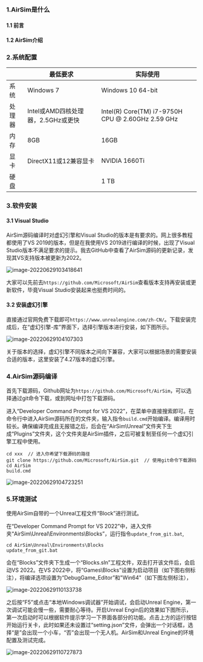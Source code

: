 ### 1.AirSim是什么

#### 1.1 前言

#### 1.2 AirSim介绍



### 2.系统配置

|        | 最低要求                           | 实际使用                                            |
| ------ | ---------------------------------- | --------------------------------------------------- |
| 系统   | Windows 7                          | Windows 10 64-bit                                   |
| 处理器 | Intel或AMD四核处理器，2.5GHz或更快 | Intel(R) Core(TM) i7-9750H CPU @ 2.60GHz   2.59 GHz |
| 内存   | 8GB                                | 16GB                                                |
| 显卡   | DirectX11或12兼容显卡              | NVIDIA 1660Ti                                       |
| 硬盘   |                                    | 1 TB                                                |



### 3.软件安装

#### 3.1 Visual Studio

AirSim源码编译时对虚幻引擎和Visual Studio的版本是有要求的。网上很多教程都使用了VS 2019的版本，但是在我使用VS 2019进行编译的时候，出现了Visual Studio版本不满足要求的提示。我去GitHub中查看了AirSim源码的更新记录，发现其VS支持版本被更新为2022。

![image-20220629103418641](https://cdn.jsdelivr.net/gh/kun-k/blogweb/imageimage-20220629103418641.png)

大家可以先前去`https://github.com/Microsoft/AirSim`查看版本支持再安装或更新软件，毕竟Visual Studio安装起来也挺费时间的。

#### 3.2 安装虚幻引擎

直接通过官网免费下载即可`https://www.unrealengine.com/zh-CN/`。下载安装完成后，在“虚幻引擎-库”界面下，选择引擎版本进行安装，如下图所示。

![image-20220629104107303](https://cdn.jsdelivr.net/gh/kun-k/blogweb/imageimage-20220629104107303.png)

关于版本的选择，虚幻引擎不同版本之间向下兼容，大家可以根据场景的需要安装合适的版本，这里安装了4.27版本的虚幻引擎。



### 4.AirSim源码编译

首先下载源码，Github网址为`https://github.com/Microsoft/AirSim`，可以选择通过git命令下载，或到网址中打包下载源码。

进入“Developer Command Prompt for VS 2022”，在菜单中直接搜索即可。在命令行中进入AirSim源码所在的文件夹，输入指令`build.cmd`开始编译。编译用时较长。确保编译完成且无报错之后，后会在“AirSim\Unreal”文件夹下生成“Plugins”文件夹，这个文件夹是AirSim插件，之后可被复制至任何一个虚幻引擎工程中使用。

```
cd xxx  // 进入你希望下载源码的路径
git clone https://github.com/Microsoft/AirSim.git  // 使用git命令下载源码
cd AirSim
build.cmd
```

![image-20220629104723251](https://cdn.jsdelivr.net/gh/kun-k/blogweb/imageimage-20220629104723251.png)



### 5.环境测试

使用AirSim自带的一个Unreal工程文件“Block”进行测试。

在“Developer Command Prompt for VS 2022”中，进入文件夹“AirSim\Unreal\Environments\Blocks”，运行指令`update_from_git.bat`,

```
cd AirSim\Unreal\Environments\Blocks
update_from_git.bat
```

会在“Blocks”文件夹下生成一个“Blocks.sln”工程文件，双击打开该文件后，会启动VS 2022。在VS 2022中，将“Games\Blocks”设置为启动项目（如下图右侧标注），将编译选项设置为“DebugGame_Editor”和"Win64"（如下图左侧标注），

![image-20220629110133738](https://cdn.jsdelivr.net/gh/kun-k/blogweb/imageimage-20220629110133738.png)

之后按“F5”或点击“本地Windows调试器”开始调试，会启动Unreal Engine，第一次调试可能会慢一些，需要耐心等待。开启Unreal Engin后的效果如下图所示，第一次启动时可以根据软件提示学习一下界面各部分的功能。点击上方的运行按钮开始运行关卡，此时如果还未设置过“setting.json”文件，会弹出一个对话框，选择“是”会出现一个小车，“否”会出现一个无人机。AirSim和Unreal Engine的环境配置及测试完成。

![image-20220629110727873](https://cdn.jsdelivr.net/gh/kun-k/blogweb/imageimage-20220629110727873.png)



